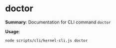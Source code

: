 # doctor

**Summary**: Documentation for CLI command `doctor`

**Usage**:

```bash
node scripts/cli/kernel-cli.js doctor
```
